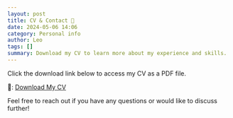 ```yaml
---
layout: post
title: CV & Contact 🌊
date: 2024-05-06 14:06
category: Personal info
author: Leo
tags: []
summary: Download my CV to learn more about my experience and skills.
---
```


Click the download link below to access my CV as a PDF file.

📄: [Download My CV](/assets/docs/LeoGardbergCVe.pdf)

Feel free to reach out if you have any questions or would like to discuss further!
